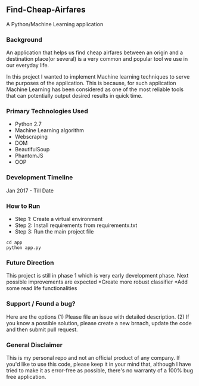 <!--[![HitCount](http://hits.dwyl.io/arifulhaqueuc/Find-Cheap-Airfares.svg)](http://hits.dwyl.io/arifulhaqueuc/Find-Cheap-Airfares)
-->

## Find-Cheap-Airfares
A Python/Machine Learning application

### Background
An application that helps us find cheap airfares between an origin and a destination place(or several) is a very common and popular tool we use in our everyday life. 

In this project I wanted to implement Machine learning techniques to serve the purposes of the application. This is because, for such application Machine Learning has been considered as one of the most reliable tools that can potentially output desired results in quick time. 

### Primary Technologies Used
  - Python 2.7
  - Machine Learning algorithm
  - Webscraping
  - DOM
  - BeautifulSoup
  - PhantomJS
  - OOP

### Development Timeline
Jan 2017 - Till Date

### How to Run
- Step 1: Create a virtual environment
- Step 2: Install requirements from requirementx.txt
- Step 3: Run the main project file
```
cd app
python app.py
```

### Future Direction
This project is still in phase 1 which is very early development phase. Next possible improvements are expected
*Create more robust classifier
*Add some read life functionalities


### Support / Found a bug?
Here are the options
  (1) Please file an issue with detailed description.
  (2) If you know a possible solution, please create a new brnach, update the code and then submit pull request.
  
### General Disclaimer 
This is my personal repo and not an official product of any company. If you'd like to use this code, please keep it in your mind that, although I have tried to make it as error-free as possible, there's no warranty of a 100% bug free application. 
